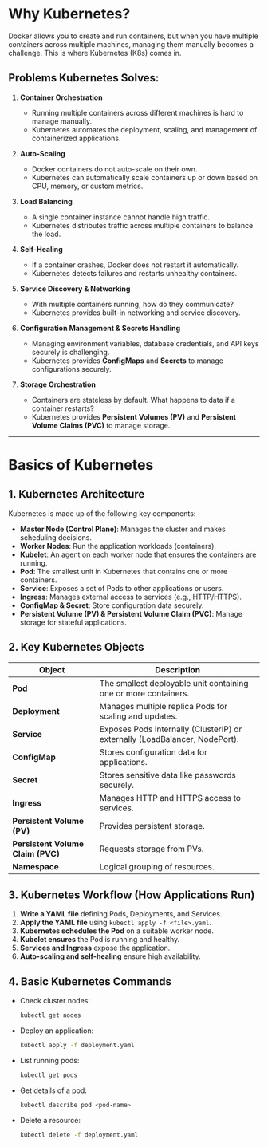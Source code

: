 # Why Kubernetes?

Docker allows you to create and run containers, but when you have multiple containers across multiple machines, managing them manually becomes a challenge. This is where Kubernetes (K8s) comes in.

## Problems Kubernetes Solves:
1. **Container Orchestration**  
   - Running multiple containers across different machines is hard to manage manually.  
   - Kubernetes automates the deployment, scaling, and management of containerized applications.

2. **Auto-Scaling**  
   - Docker containers do not auto-scale on their own.  
   - Kubernetes can automatically scale containers up or down based on CPU, memory, or custom metrics.

3. **Load Balancing**  
   - A single container instance cannot handle high traffic.  
   - Kubernetes distributes traffic across multiple containers to balance the load.

4. **Self-Healing**  
   - If a container crashes, Docker does not restart it automatically.  
   - Kubernetes detects failures and restarts unhealthy containers.

5. **Service Discovery & Networking**  
   - With multiple containers running, how do they communicate?  
   - Kubernetes provides built-in networking and service discovery.

6. **Configuration Management & Secrets Handling**  
   - Managing environment variables, database credentials, and API keys securely is challenging.  
   - Kubernetes provides **ConfigMaps** and **Secrets** to manage configurations securely.

7. **Storage Orchestration**  
   - Containers are stateless by default. What happens to data if a container restarts?  
   - Kubernetes provides **Persistent Volumes (PV)** and **Persistent Volume Claims (PVC)** to manage storage.

---

# Basics of Kubernetes

## 1. Kubernetes Architecture
Kubernetes is made up of the following key components:

- **Master Node (Control Plane)**: Manages the cluster and makes scheduling decisions.
- **Worker Nodes**: Run the application workloads (containers).
- **Kubelet**: An agent on each worker node that ensures the containers are running.
- **Pod**: The smallest unit in Kubernetes that contains one or more containers.
- **Service**: Exposes a set of Pods to other applications or users.
- **Ingress**: Manages external access to services (e.g., HTTP/HTTPS).
- **ConfigMap & Secret**: Store configuration data securely.
- **Persistent Volume (PV) & Persistent Volume Claim (PVC)**: Manage storage for stateful applications.

## 2. Key Kubernetes Objects
| Object | Description |
|--------|-------------|
| **Pod** | The smallest deployable unit containing one or more containers. |
| **Deployment** | Manages multiple replica Pods for scaling and updates. |
| **Service** | Exposes Pods internally (ClusterIP) or externally (LoadBalancer, NodePort). |
| **ConfigMap** | Stores configuration data for applications. |
| **Secret** | Stores sensitive data like passwords securely. |
| **Ingress** | Manages HTTP and HTTPS access to services. |
| **Persistent Volume (PV)** | Provides persistent storage. |
| **Persistent Volume Claim (PVC)** | Requests storage from PVs. |
| **Namespace** | Logical grouping of resources. |

## 3. Kubernetes Workflow (How Applications Run)
1. **Write a YAML file** defining Pods, Deployments, and Services.
2. **Apply the YAML file** using `kubectl apply -f <file>.yaml`.
3. **Kubernetes schedules the Pod** on a suitable worker node.
4. **Kubelet ensures** the Pod is running and healthy.
5. **Services and Ingress** expose the application.
6. **Auto-scaling and self-healing** ensure high availability.

## 4. Basic Kubernetes Commands
- Check cluster nodes:  
  ```bash
  kubectl get nodes
  ```
- Deploy an application:  
  ```bash
  kubectl apply -f deployment.yaml
  ```
- List running pods:  
  ```bash
  kubectl get pods
  ```
- Get details of a pod:  
  ```bash
  kubectl describe pod <pod-name>
  ```
- Delete a resource:  
  ```bash
  kubectl delete -f deployment.yaml
  ```

